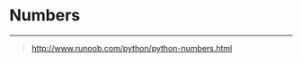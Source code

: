 <!-- Numbers.md --- 
;; 
;; Description: 
;; Author: Hongyi Wu(吴鸿毅)
;; Email: wuhongyi@qq.com 
;; Created: 三 6月 21 22:42:21 2017 (+0800)
;; Last-Updated: 三 6月 21 22:42:46 2017 (+0800)
;;           By: Hongyi Wu(吴鸿毅)
;;     Update #: 1
;; URL: http://wuhongyi.cn -->

# Numbers







----

> http://www.runoob.com/python/python-numbers.html

<!-- Numbers.md ends here -->
